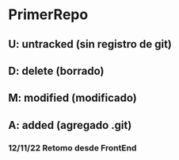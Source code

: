# PrimerRepo
## U: untracked (sin registro de git)
## D: delete (borrado)
## M: modified (modificado)
## A: added (agregado .git)

### 12/11/22 Retomo desde FrontEnd